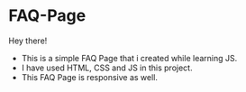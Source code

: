 # FAQ-Page
Hey there!
<ul>
  <li>This is a simple FAQ Page that i created while learning JS.</li>
  <li>I have used HTML, CSS and JS in this project.</li>
  <li>This FAQ Page is responsive as well.</li>
</ul>
